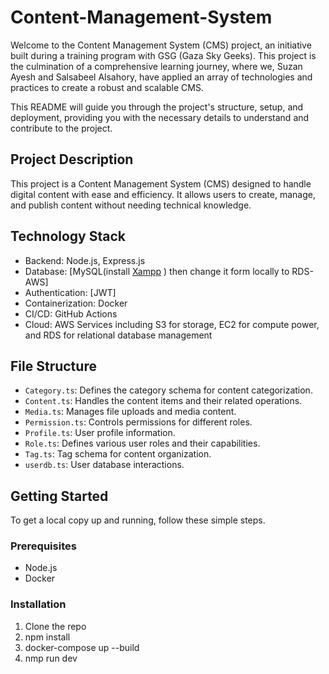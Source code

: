# Content-Management-System 
Welcome to the Content Management System (CMS) project, an initiative built during a training program with GSG (Gaza Sky Geeks). This project is the culmination of a comprehensive learning journey, where we, Suzan Ayesh and Salsabeel Alsahory, have applied an array of technologies and practices to create a robust and scalable CMS.

This README will guide you through the project's structure, setup, and deployment, providing you with the necessary details to understand and contribute to the project.

## Project Description
This project is a Content Management System (CMS) designed to handle digital content with ease and efficiency. It allows users to create, manage, and publish content without needing technical knowledge.

## Technology Stack
- Backend: Node.js, Express.js
- Database: [MySQL(install [Xampp](https://www.apachefriends.org/download.html) ) then change it form locally to  RDS-AWS]
- Authentication: [JWT]
- Containerization: Docker
- CI/CD: GitHub Actions
- Cloud: AWS Services including S3 for storage, EC2 for compute power, and RDS for relational database management
## File Structure
- `Category.ts`: Defines the category schema for content categorization.
- `Content.ts`: Handles the content items and their related operations.
- `Media.ts`: Manages file uploads and media content.
- `Permission.ts`: Controls permissions for different roles.
- `Profile.ts`: User profile information.
- `Role.ts`: Defines various user roles and their capabilities.
- `Tag.ts`: Tag schema for content organization.
- `userdb.ts`: User database interactions.
## Getting Started
To get a local copy up and running, follow these simple steps.

### Prerequisites
- Node.js
- Docker

### Installation
1. Clone the repo
2. npm install
3. docker-compose up --build
4. nmp run dev
